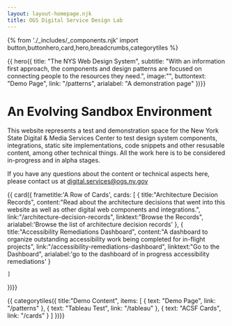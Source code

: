 ```yaml
---
layout: layout-homepage.njk
title: OGS Digital Service Design Lab
---
```

{% from './_includes/_components.njk' import button,buttonhero,card,hero,breadcrumbs,categorytiles %} 

{{ hero({ 
    title: "The NYS Web Design System",
    subtitle: "With an information first approach, the components and design patterns are focused on connecting people to the resources they need.",
    image:"",
    buttontext: "Demo Page",
    link: "/patterns",
    arialabel: "A demonstration page"
})}}



# An Evolving Sandbox Environment
This website represents a test and demonstration space for the New York State Digital & Media Services Center to test design system components, integrations, static site implementations, code snippets and other resusable content, among other technical things. All the work here is to be considered in-progress and in alpha stages.

If you have any questions about the content or technical aspects here, please contact us at <digital.services@ogs.ny.gov>

{{ card({ 
    frametitle:'A Row of Cards',
    cards: [
        {
        title:"Architecture Decision Records",
        content:"Read about the architecture decisions that went into this website as well as other digital web components and integrations.",
        link:"/architecture-decision-records",
        linktext:"Browse the Records",
        arialabel:'Browse the list of architecture decision records'
        },
        {
        title:"Accessibility Remediations Dashboard",
        content:"A dashboard to organize outstanding accessibility work being completed for in-flight projects",
        link:"/accessibility-remediations-dashboard",
        linktext:"Go to the Dashboard",
        arialabel:'go to the dashboard of in progress accessibility remediations'
        }
        
        
    ]
    
})}}

{{ categorytiles({ 
    title:"Demo Content",
     items: [
    {
      text: "Demo Page",
      link: "/patterns"
    },
    {
      text: "Tableau Test",
      link: "/tableau"
    },
    {
      text: "ACSF Cards",
      link: "/cards"
    }
  ]
})}}